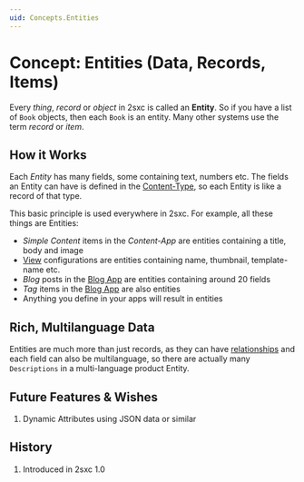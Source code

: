 ```yaml
---
uid: Concepts.Entities
---
```

# Concept: Entities (Data, Records, Items)

Every _thing_, _record_ or _object_ in 2sxc is called an **Entity**. So if you have a list of `Book` objects, then each `Book` is an entity. Many other systems use the term _record_ or _item_. 

## How it Works

Each _Entity_ has many fields, some containing text, numbers etc. The fields an Entity can have is defined in the [Content-Type](xref:Concepts.ContentType), so each Entity is like a record of that type. 

This basic principle is used everywhere in 2sxc. For example, all these things are Entities:

* _Simple Content_ items in the _Content-App_ are entities containing a title, body and image
* [View](xref:Concepts.Views) configurations are entities containing name, thumbnail, template-name etc.
* _Blog_ posts in the [Blog App](https://2sxc.org/en/apps/app/dnn-blog-app-for-dnn-dotnetnuke) are entities containing around 20 fields
* _Tag_ items in the [Blog App](https://2sxc.org/en/apps/app/dnn-blog-app-for-dnn-dotnetnuke) are also entities
* Anything you define in your apps will result in entities

## Rich, Multilanguage Data

Entities are much more than just records, as they can have [relationships](xref:Concepts.Relationships) and each field can also be multilanguage, so there are actually many `Descriptions` in a multi-language product Entity. 

## Future Features & Wishes

1. Dynamic Attributes using JSON data or similar

## History

1. Introduced in 2sxc 1.0
